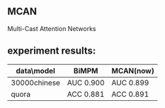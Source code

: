## MCAN
Multi-Cast Attention Networks

## experiment results:

| data\model | BiMPM | MCAN(now) |
| ------ | ------ | ------ |
| 30000chinese | AUC 0.900 | AUC 0.899 |
| quora | ACC 0.881 | ACC 0.891 |
